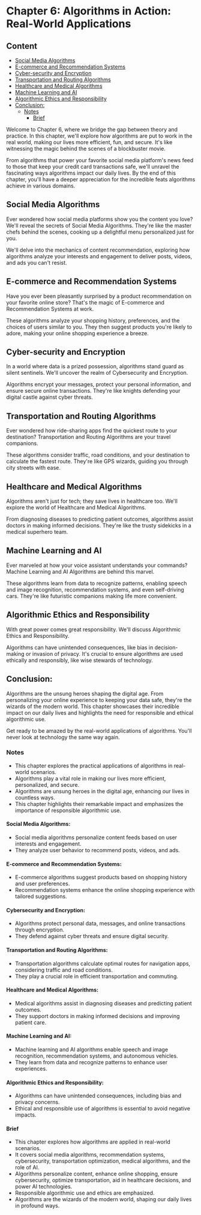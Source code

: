 # Chapter 6: Algorithms in Action: Real-World Applications

## Content
* [Social Media Algorithms](#social-media-algorithms)
* [E-commerce and Recommendation Systems](#e-commerce-and-recommendation-systems)
* [Cyber-security and Encryption](#cyber-security-and-encryption)
* [Transportation and Routing Algorithms](#transportation-and-routing-algorithms)
* [Healthcare and Medical Algorithms](#healthcare-and-medical-algorithms)
* [Machine Learning and AI](#machine-learning-and-ai)
* [Algorithmic Ethics and Responsibility](#algorithmic-ethics-and-responsibility)
* [Conclusion:](#conclusion)
    + [Notes](#notes)
        - [Brief](#brief)


Welcome to Chapter 6, where we bridge the gap between theory and practice. In this chapter, we'll explore how algorithms are put to work in the real world, making our lives more efficient, fun, and secure. It's like witnessing the magic behind the scenes of a blockbuster movie.

From algorithms that power your favorite social media platform's news feed to those that keep your credit card transactions safe, we'll unravel the fascinating ways algorithms impact our daily lives. By the end of this chapter, you'll have a deeper appreciation for the incredible feats algorithms achieve in various domains.

## Social Media Algorithms
Ever wondered how social media platforms show you the content you love? We'll reveal the secrets of Social Media Algorithms. They're like the master chefs behind the scenes, cooking up a delightful menu personalized just for you.

We'll delve into the mechanics of content recommendation, exploring how algorithms analyze your interests and engagement to deliver posts, videos, and ads you can't resist.

## E-commerce and Recommendation Systems
Have you ever been pleasantly surprised by a product recommendation on your favorite online store? That's the magic of E-commerce and Recommendation Systems at work.

These algorithms analyze your shopping history, preferences, and the choices of users similar to you. They then suggest products you're likely to adore, making your online shopping experience a breeze.

## Cyber-security and Encryption
In a world where data is a prized possession, algorithms stand guard as silent sentinels. We'll uncover the realm of Cybersecurity and Encryption.

Algorithms encrypt your messages, protect your personal information, and ensure secure online transactions. They're like knights defending your digital castle against cyber threats.

## Transportation and Routing Algorithms
Ever wondered how ride-sharing apps find the quickest route to your destination? Transportation and Routing Algorithms are your travel companions.

These algorithms consider traffic, road conditions, and your destination to calculate the fastest route. They're like GPS wizards, guiding you through city streets with ease.

## Healthcare and Medical Algorithms
Algorithms aren't just for tech; they save lives in healthcare too. We'll explore the world of Healthcare and Medical Algorithms.

From diagnosing diseases to predicting patient outcomes, algorithms assist doctors in making informed decisions. They're like the trusty sidekicks in a medical superhero team.

## Machine Learning and AI
Ever marveled at how your voice assistant understands your commands? Machine Learning and AI Algorithms are behind this marvel.

These algorithms learn from data to recognize patterns, enabling speech and image recognition, recommendation systems, and even self-driving cars. They're like futuristic companions making life more convenient.

## Algorithmic Ethics and Responsibility
With great power comes great responsibility. We'll discuss Algorithmic Ethics and Responsibility.

Algorithms can have unintended consequences, like bias in decision-making or invasion of privacy. It's crucial to ensure algorithms are used ethically and responsibly, like wise stewards of technology.

## Conclusion:
Algorithms are the unsung heroes shaping the digital age. From personalizing your online experience to keeping your data safe, they're the wizards of the modern world. This chapter showcases their incredible impact on our daily lives and highlights the need for responsible and ethical algorithmic use.

Get ready to be amazed by the real-world applications of algorithms. You'll never look at technology the same way again.

### Notes

- This chapter explores the practical applications of algorithms in real-world scenarios.
- Algorithms play a vital role in making our lives more efficient, personalized, and secure.
- Algorithms are unsung heroes in the digital age, enhancing our lives in countless ways.
- This chapter highlights their remarkable impact and emphasizes the importance of responsible algorithmic use.
#### Social Media Algorithms:
- Social media algorithms personalize content feeds based on user interests and engagement.
- They analyze user behavior to recommend posts, videos, and ads.
#### E-commerce and Recommendation Systems:
- E-commerce algorithms suggest products based on shopping history and user preferences.
- Recommendation systems enhance the online shopping experience with tailored suggestions.
#### Cybersecurity and Encryption:
- Algorithms protect personal data, messages, and online transactions through encryption.
- They defend against cyber threats and ensure digital security.
#### Transportation and Routing Algorithms:
- Transportation algorithms calculate optimal routes for navigation apps, considering traffic and road conditions.
- They play a crucial role in efficient transportation and commuting.
#### Healthcare and Medical Algorithms:
- Medical algorithms assist in diagnosing diseases and predicting patient outcomes.
- They support doctors in making informed decisions and improving patient care.
#### Machine Learning and AI:
- Machine learning and AI algorithms enable speech and image recognition, recommendation systems, and autonomous vehicles.
- They learn from data and recognize patterns to enhance user experiences.
#### Algorithmic Ethics and Responsibility:
- Algorithms can have unintended consequences, including bias and privacy concerns.
- Ethical and responsible use of algorithms is essential to avoid negative impacts.

#### Brief
- This chapter explores how algorithms are applied in real-world scenarios.
- It covers social media algorithms, recommendation systems, cybersecurity, transportation optimization, medical algorithms, and the role of AI.
- Algorithms personalize content, enhance online shopping, ensure cybersecurity, optimize transportation, aid in healthcare decisions, and power AI technologies.
- Responsible algorithmic use and ethics are emphasized.
- Algorithms are the wizards of the modern world, shaping our daily lives in profound ways.